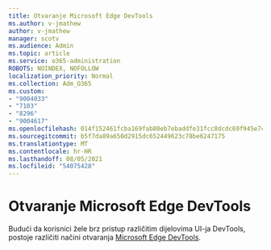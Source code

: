 ```yaml
---
title: Otvaranje Microsoft Edge DevTools
ms.author: v-jmathew
author: v-jmathew
manager: scotv
ms.audience: Admin
ms.topic: article
ms.service: o365-administration
ROBOTS: NOINDEX, NOFOLLOW
localization_priority: Normal
ms.collection: Adm_O365
ms.custom:
- "9004033"
- "7103"
- "8296"
- "9004617"
ms.openlocfilehash: 014f152461fcba169fab80eb7ebaddfe31fcc8dcdc69f945e7ca318bd90a12a5
ms.sourcegitcommit: b5f7da89a650d2915dc652449623c78be6247175
ms.translationtype: MT
ms.contentlocale: hr-HR
ms.lasthandoff: 08/05/2021
ms.locfileid: "54075428"
---
```

# <a name="open-microsoft-edge-devtools"></a>Otvaranje Microsoft Edge DevTools

Budući da korisnici žele brz pristup različitim dijelovima UI-ja DevTools, postoje različiti načini otvaranja [Microsoft Edge DevTools](https://go.microsoft.com/fwlink/?linkid=2135152).
